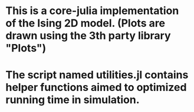 # This is a core-julia implementation of the Ising 2D model. (Plots are drawn using the 3th party library "Plots")
#
# The script named utilities.jl contains helper functions aimed to optimized running time in simulation.

